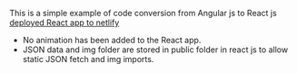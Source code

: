 This is a simple example of code conversion from Angular js to React js <br />
[deployed React app to netlify](https://helpful-salmiakki-f3c01c.netlify.app)
- No animation has been added to the React app.
- JSON data and img folder are stored in public folder in react js to allow static JSON fetch and img imports.
